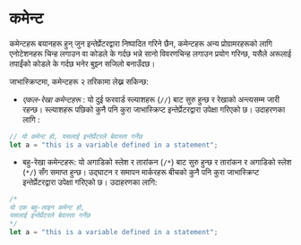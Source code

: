 # कमेन्ट

कमेन्टहरू बयानहरू हुन् जुन इन्तेर्प्रेटरद्वारा निष्पादित गरिने छैन, कमेन्टहरू अन्य प्रोग्रामरहरूको लागि एनोटेशनहरू चिन्ह लगाउन वा कोडले के गर्दछ भन्ने सानो विवरणचिन्ह लगाउन प्रयोग गरिन्छ, यसैले अरूलाई तपाईंको कोडले के गर्दछ भनेर बुझ्न सजिलो बनाउँदछ।

जाभास्क्रिप्टमा, कमेन्टहरू २ तरिकामा लेख्न सकिन्छ:

* _एकल-रेखा कमेन्टहरू_ : यो दुई फरवार्ड स्ल्याशहरू (`//`) बाट सुरु हुन्छ र रेखाको अन्त्यसम्म जारी रहन्छ। स्ल्याशहरू पछिको कुनै पनि कुरा जाभास्क्रिप्ट इन्तेर्प्रेटरद्वारा उपेक्षा गरिएको छ। उदाहरणका लागि :&#x20;

```javascript
// यो कमेन्ट हो, यसलाई इन्तेर्प्रेटरले बेवास्ता गर्नेछ
let a = "this is a variable defined in a statement";
```

* बहु-रेखा कमेन्टहरू: यो अगाडिको स्लेश र तारांकन (`/*`) बाट सुरु हुन्छ र तारांकन र अगाडिको स्लेश (`*/`) सँग समाप्त हुन्छ। उद्घाटन र समापन मार्करहरू बीचको कुनै पनि कुरा जाभास्क्रिप्ट इन्तेर्प्रेटरद्वारा उपेक्षा गरिएको छ। उदाहरणका लागि:

```javascript
/*
यो एक बहु-लाइन कमेन्ट हो,
यसलाई इन्तेर्प्रेटरले बेवास्ता गर्नेछ
*/
let a = "this is a variable defined in a statement";
```
